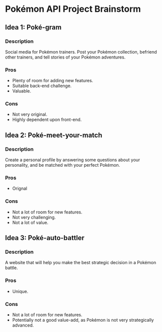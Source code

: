 # Pokémon API Project Brainstorm

## Idea 1: Poké-gram

### Description

Social media for Pokémon trainers. Post your Pokémon collection, befriend other trainers,
and tell stories of your Pokémon adventures.

### Pros

-   Plenty of room for adding new features.
-   Suitable back-end challenge.
-   Valuable.

### Cons

-   Not very original.
-   Highly dependent upon front-end.

## Idea 2: Poké-meet-your-match

### Description

Create a personal profile by answering some questions about your personality, and be
matched with your perfect Pokémon.

### Pros

-   Orignal

### Cons

-   Not a lot of room for new features.
-   Not very challenging.
-   Not a lot of value.

## Idea 3: Poké-auto-battler

### Description

A website that will help you make the best strategic decision in a Pokémon battle.

### Pros

-   Unique.

### Cons

-   Not a lot of room for new features.
-   Potentially not a good value-add, as Pokémon is not very strategically advanced.
